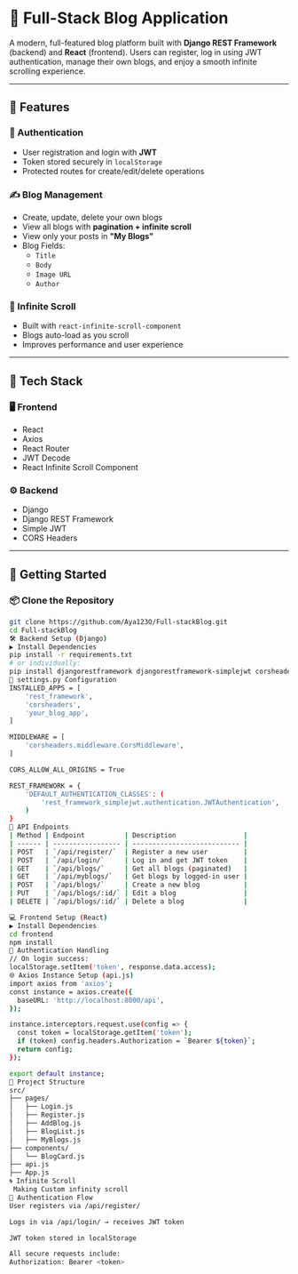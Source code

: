 # 📰 Full-Stack Blog Application

A modern, full-featured blog platform built with **Django REST Framework** (backend) and **React** (frontend). Users can register, log in using JWT authentication, manage their own blogs, and enjoy a smooth infinite scrolling experience.

---

## 🌟 Features

### 🔐 Authentication
- User registration and login with **JWT**
- Token stored securely in `localStorage`
- Protected routes for create/edit/delete operations

### ✍️ Blog Management
- Create, update, delete your own blogs
- View all blogs with **pagination + infinite scroll**
- View only your posts in **"My Blogs"**
- Blog Fields:
  - `Title`
  - `Body`
  - `Image URL`
  - `Author`

### 🔄 Infinite Scroll
- Built with `react-infinite-scroll-component`
- Blogs auto-load as you scroll
- Improves performance and user experience

---

## 🧰 Tech Stack

### 🖥 Frontend
- React  
- Axios  
- React Router  
- JWT Decode  
- React Infinite Scroll Component

### ⚙️ Backend
- Django  
- Django REST Framework  
- Simple JWT  
- CORS Headers

---

## 🚀 Getting Started

### 📦 Clone the Repository

```bash
git clone https://github.com/Aya123O/Full-stackBlog.git
cd Full-stackBlog
🛠 Backend Setup (Django)
▶️ Install Dependencies
pip install -r requirements.txt
# or individually:
pip install djangorestframework djangorestframework-simplejwt corsheaders
🧱 settings.py Configuration
INSTALLED_APPS = [
    'rest_framework',
    'corsheaders',
    'your_blog_app',
]

MIDDLEWARE = [
    'corsheaders.middleware.CorsMiddleware',
]

CORS_ALLOW_ALL_ORIGINS = True

REST_FRAMEWORK = {
    'DEFAULT_AUTHENTICATION_CLASSES': (
        'rest_framework_simplejwt.authentication.JWTAuthentication',
    )
}
🔗 API Endpoints
| Method | Endpoint          | Description                 |
| ------ | ----------------- | --------------------------- |
| POST   | `/api/register/`  | Register a new user         |
| POST   | `/api/login/`     | Log in and get JWT token    |
| GET    | `/api/blogs/`     | Get all blogs (paginated)   |
| GET    | `/api/myblogs/`   | Get blogs by logged-in user |
| POST   | `/api/blogs/`     | Create a new blog           |
| PUT    | `/api/blogs/:id/` | Edit a blog                 |
| DELETE | `/api/blogs/:id/` | Delete a blog               |

💻 Frontend Setup (React)
▶️ Install Dependencies
cd frontend
npm install
🔑 Authentication Handling
// On login success:
localStorage.setItem('token', response.data.access);
🌐 Axios Instance Setup (api.js)
import axios from 'axios';
const instance = axios.create({
  baseURL: 'http://localhost:8000/api',
});

instance.interceptors.request.use(config => {
  const token = localStorage.getItem('token');
  if (token) config.headers.Authorization = `Bearer ${token}`;
  return config;
});

export default instance;
📂 Project Structure
src/
├── pages/
│   ├── Login.js
│   ├── Register.js
│   ├── AddBlog.js
│   ├── BlogList.js
│   ├── MyBlogs.js
├── components/
│   └── BlogCard.js
├── api.js
├── App.js
🌀 Infinite Scroll
 Making Custom infinity scroll 
🔐 Authentication Flow
User registers via /api/register/

Logs in via /api/login/ → receives JWT token

JWT token stored in localStorage

All secure requests include:
Authorization: Bearer <token>

